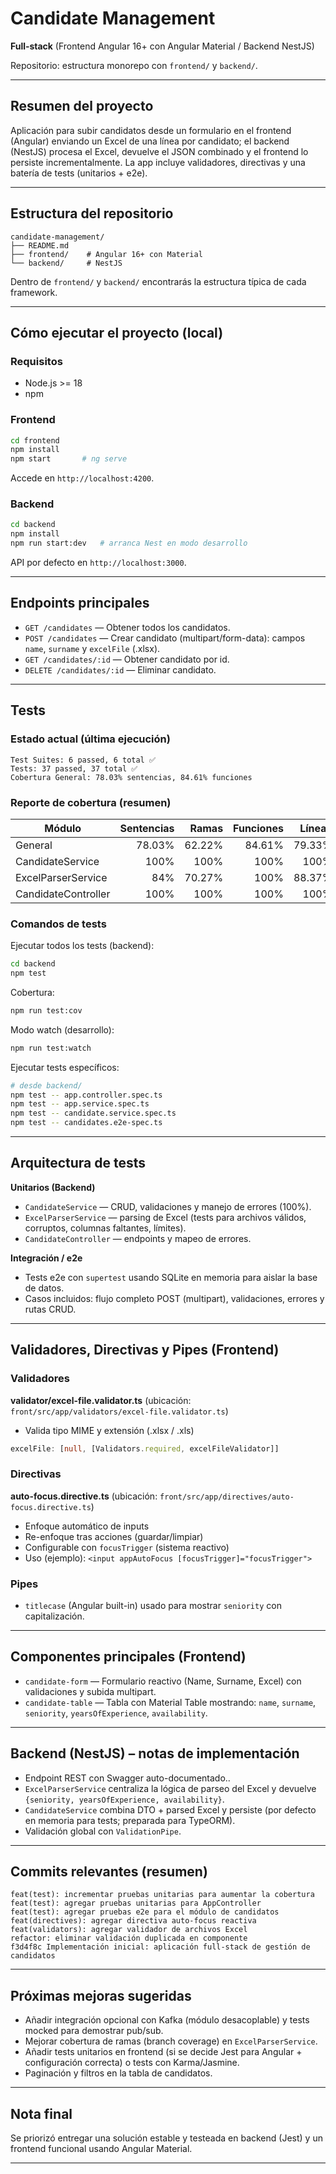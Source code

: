# Candidate Management

**Full‑stack** (Frontend Angular 16+ con Angular Material / Backend NestJS)

Repositorio: estructura monorepo con `frontend/` y `backend/`.

---

## Resumen del proyecto
Aplicación para subir candidatos desde un formulario en el frontend (Angular) enviando un Excel de una línea por candidato; el backend (NestJS) procesa el Excel, devuelve el JSON combinado y el frontend lo persiste incrementalmente. La app incluye validadores, directivas y una batería de tests (unitarios + e2e).

---

## Estructura del repositorio

```
candidate-management/
├── README.md
├── frontend/    # Angular 16+ con Material
└── backend/     # NestJS
```

Dentro de `frontend/` y `backend/` encontrarás la estructura típica de cada framework.

---

## Cómo ejecutar el proyecto (local)

### Requisitos
- Node.js >= 18
- npm

### Frontend
```bash
cd frontend
npm install
npm start       # ng serve
```
Accede en `http://localhost:4200`.

### Backend
```bash
cd backend
npm install
npm run start:dev   # arranca Nest en modo desarrollo
```
API por defecto en `http://localhost:3000`.

---

## Endpoints principales

- `GET /candidates` — Obtener todos los candidatos.
- `POST /candidates` — Crear candidato (multipart/form-data): campos `name`, `surname` y `excelFile` (.xlsx).
- `GET /candidates/:id` — Obtener candidato por id.
- `DELETE /candidates/:id` — Eliminar candidato.

---

## Tests

### Estado actual (última ejecución)

```
Test Suites: 6 passed, 6 total ✅
Tests: 37 passed, 37 total ✅
Cobertura General: 78.03% sentencias, 84.61% funciones
```

### Reporte de cobertura (resumen)

| Módulo | Sentencias | Ramas | Funciones | Líneas |
|---|---:|---:|---:|---:|
| General | 78.03% | 62.22% | 84.61% | 79.33% |
| CandidateService | 100% | 100% | 100% | 100% |
| ExcelParserService | 84% | 70.27% | 100% | 88.37% |
| CandidateController | 100% | 100% | 100% | 100% |

### Comandos de tests

Ejecutar todos los tests (backend):
```bash
cd backend
npm test
```

Cobertura:
```bash
npm run test:cov
```

Modo watch (desarrollo):
```bash
npm run test:watch
```

Ejecutar tests específicos:
```bash
# desde backend/
npm test -- app.controller.spec.ts
npm test -- app.service.spec.ts
npm test -- candidate.service.spec.ts
npm test -- candidates.e2e-spec.ts
```

---

## Arquitectura de tests

**Unitarios (Backend)**
- `CandidateService` — CRUD, validaciones y manejo de errores (100%).
- `ExcelParserService` — parsing de Excel (tests para archivos válidos, corruptos, columnas faltantes, límites).
- `CandidateController` — endpoints y mapeo de errores.

**Integración / e2e**
- Tests e2e con `supertest` usando SQLite en memoria para aislar la base de datos.
- Casos incluidos: flujo completo POST (multipart), validaciones, errores y rutas CRUD.

---

## Validadores, Directivas y Pipes (Frontend)

### Validadores
**validator/excel-file.validator.ts** (ubicación: `front/src/app/validators/excel-file.validator.ts`)
- Valida tipo MIME y extensión (.xlsx / .xls)
```ts
excelFile: [null, [Validators.required, excelFileValidator]]
```

### Directivas
**auto-focus.directive.ts** (ubicación: `front/src/app/directives/auto-focus.directive.ts`)
- Enfoque automático de inputs
- Re-enfoque tras acciones (guardar/limpiar)
- Configurable con `focusTrigger` (sistema reactivo)
- Uso (ejemplo): `<input appAutoFocus [focusTrigger]="focusTrigger">`

### Pipes
- `titlecase` (Angular built-in) usado para mostrar `seniority` con capitalización.

---

## Componentes principales (Frontend)

- `candidate-form` — Formulario reactivo (Name, Surname, Excel) con validaciones y subida multipart.
- `candidate-table` — Tabla con Material Table mostrando: `name`, `surname`, `seniority`, `yearsOfExperience`, `availability`.

---

## Backend (NestJS) – notas de implementación

- Endpoint REST con Swagger auto-documentado..
- `ExcelParserService` centraliza la lógica de parseo del Excel y devuelve `{seniority, yearsOfExperience, availability}`.
- `CandidateService` combina DTO + parsed Excel y persiste (por defecto en memoria para tests; preparada para TypeORM).
- Validación global con `ValidationPipe`.

---

## Commits relevantes (resumen)

```
feat(test): incrementar pruebas unitarias para aumentar la cobertura
feat(test): agregar pruebas unitarias para AppController
feat(test): agregar pruebas e2e para el módulo de candidatos
feat(directives): agregar directiva auto-focus reactiva
feat(validators): agregar validador de archivos Excel
refactor: eliminar validación duplicada en componente
f3d4f8c Implementación inicial: aplicación full-stack de gestión de candidatos
```

---

## Próximas mejoras sugeridas
- Añadir integración opcional con Kafka (módulo desacoplable) y tests mocked para demostrar pub/sub.
- Mejorar cobertura de ramas (branch coverage) en `ExcelParserService`.
- Añadir tests unitarios en frontend (si se decide Jest para Angular + configuración correcta) o tests con Karma/Jasmine.
- Paginación y filtros en la tabla de candidatos.

---

## Nota final
Se priorizó entregar una solución estable y testeada en backend (Jest) y un frontend funcional usando Angular Material. 

---
